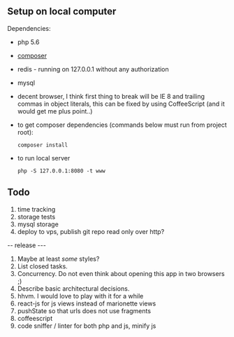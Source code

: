 
## Setup on local computer

Dependencies:

- php 5.6
- [composer](https://getcomposer.org/)
- redis - running on 127.0.0.1 without any authorization
- mysql
- decent browser, I think first thing to break will be IE 8 and trailing commas in object literals,
  this can be fixed by using CoffeeScript (and it would get me plus point..)

- to get composer dependencies (commands below must run from project root):

	`composer install`

- to run local server

	`php -S 127.0.0.1:8080 -t www`

## Todo

1. time tracking
1. storage tests
1. mysql storage
1. deploy to vps, publish git repo read only over http?

-- release ---

1. Maybe at least <em>some</em> styles?
1. List closed tasks.
1. Concurrency. Do not even think about opening this app in two browsers ;)
1. Describe basic architectural decisions.
1. hhvm. I would love to play with it for a while
1. react-js for js views instead of marionette views
1. pushState so that urls does not use fragments
1. coffeescript
1. code sniffer / linter for both php and js, minify js
